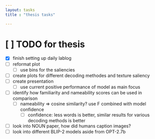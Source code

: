 ```yaml
---
layout: tasks
title : "thesis tasks"

---
```



# [ ] TODO for thesis

- [x] finish setting up daily lablog
- [ ] reformat plot
    - [ ] use bins for the saliencies
- [ ] create plots for different decoding methodes and texture saliency
- [ ] create presentation
    - [ ] use current positive performance of model as main focus
- [ ] identify how familiarity and nameability scores can be used in comparison
    - [ ] nameability => cosine similarity? use F combined with model confidence 
        - [ ] confidence: less words is better, similar results for various decoding methods is better
- [ ] look into NOUN paper, how did humans caption images?
- [ ] look into different BLIP-2 models aside from OPT-2.7b
